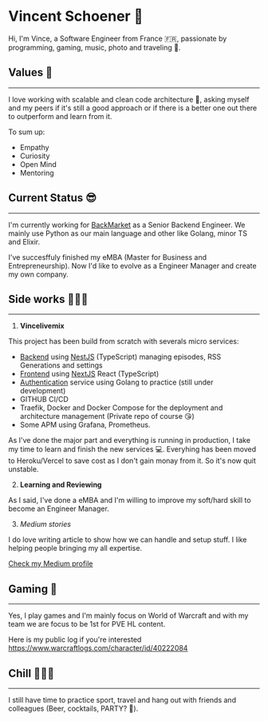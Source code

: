 # Vincent Schoener 👋

Hi, I'm Vince, a Software Engineer from France 🇫🇷, passionate by programming, gaming, music, photo and traveling 🤗.

## Values 🌱
----
I love working with scalable and clean code architecture 📐, asking myself and my peers if it's still a good approach or if there is a better one out there to outperform and learn from it.

To sum up:

- Empathy
- Curiosity
- Open Mind
- Mentoring


## Current Status 😎
---- 
I'm currently working for [BackMarket](https://www.backmarket.fr/fr-fr) as a Senior Backend Engineer. We mainly use Python as our main language and other like Golang, minor TS and Elixir.

I've succesffuly finished my eMBA (Master for Business and Entrepreneurship). Now I'd like to evolve as a Engineer Manager and create my own company.

## Side works 🧑🏻‍💻
---- 

1. **Vincelivemix**

This project has been build from scratch with severals micro services: 
- [Backend](https://github.com/vschoener/vincelivemix) using [NestJS](https://nestjs.com/) (TypeScript) managing episodes, RSS Generations and settings
- [Frontend](https://github.com/vschoener/front.vincelivemix) using [NextJS](https://nextjs.org/) React (TypeScript)
- [Authentication](https://github.com/vschoener/auth.vincelivemix) service using Golang to practice (still under development)
- GITHUB CI/CD
- Traefik, Docker and Docker Compose for the deployment and architecture management (Private repo of course 😘)
- Some APM using Grafana, Prometheus.

As I've done the major part and everything is running in production, I take my time to learn and finish the new services 💻.
Everyhing has been moved to Heroku/Vercel to save cost as I don't gain monay from it. So it's now quit unstable.

2. **Learning and Reviewing**

As I said, I've done a eMBA and I'm willing to improve my soft/hard skill to become an Engineer Manager.

3. *Medium stories*

I do love writing article to show how we can handle and setup stuff. I like helping people bringing my all expertise.

[Check my Medium profile](https://medium.com/@VincentSchoener)


## Gaming 👾
---

Yes, I play games and I'm mainly focus on World of Warcraft and with my team we are focus to be 1st for PVE HL content. 

Here is my public log if you're interested https://www.warcraftlogs.com/character/id/40222084

## Chill 🏃🏻‍♂️
---
I still have time to practice sport, travel and hang out with friends and colleagues (Beer, cocktails, PARTY? 🥳).



